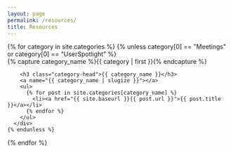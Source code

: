 ```yaml
---
layout: page
permalink: /resources/
title: Resources
---
```



<div id="archives">
  {% for category in site.categories %}
    {% unless category[0] == "Meetings" or category[0] == "UserSpotlight" %}
      <div class="archive-group">
        {% capture category_name %}{{ category | first }}{% endcapture %}
        <div id="#{{ category_name | slugize }}"></div>
        <p></p>
        
        <h3 class="category-head">{{ category_name }}</h3>
        <a name="{{ category_name | slugize }}"></a>
        <ul>
          {% for post in site.categories[category_name] %}
            <li><a href="{{ site.baseurl }}{{ post.url }}">{{ post.title }}</a></li>
          {% endfor %}
        </ul>
      </div>
    {% endunless %}
  {% endfor %}
</div>
